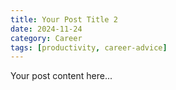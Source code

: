 ```yaml
---
title: Your Post Title 2
date: 2024-11-24
category: Career
tags: [productivity, career-advice]
---
```


Your post content here...